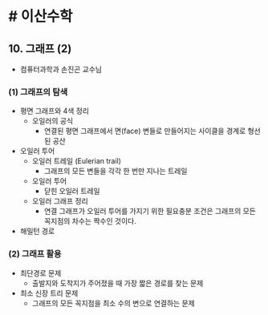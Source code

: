 # # 이산수학

## 10. 그래프 (2)

- 컴퓨터과학과 손진곤 교수님

### (1) 그래프의 탐색

- 평면 그래프와 4색 정리
    - 오일러의 공식
        - 연결된 평면 그래프에서 면(face) 변들로 만들어지는 사이클을 경계로 형선된 공산
- 오일러 투어
    - 오일러 트레일 (Eulerian trail)
        - 그래프의 모든 변들을 각각 한 번만 지나는 트레일
    - 오일러 투어
        - 닫힌 오일러 트레일
    - 오일러 그래프 정리
        - 연결 그래프가 오일러 투어를 가지기 위한 필요충분 조건은 그래프의 모든 꼭지점의 차수는 짝수인 것이다.
- 해밀턴 경로

### (2) 그래프 활용

- 최단경로 문제
    - 출발지와 도착지가 주어졌을 때 가장 짧은 경로를 찾는 문제
- 최소 신장 트리 문제
    - 그래프의 모든 꼭지점을 최소 수의 변으로 연결하는 문제
